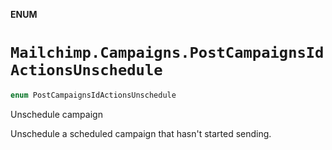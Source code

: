 **ENUM**

# `Mailchimp.Campaigns.PostCampaignsIdActionsUnschedule`

```swift
enum PostCampaignsIdActionsUnschedule
```

Unschedule campaign

Unschedule a scheduled campaign that hasn't started sending.
